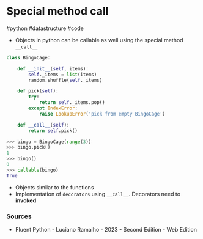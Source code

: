 # Special method __call__
#python #datastructure #code

- Objects in python can be callable as well using the special method `__call__`

```python
class BingoCage:

    def __init__(self, items):
        self._items = list(items)
        random.shuffle(self._items)

    def pick(self):
        try:
            return self._items.pop()
        except IndexError:
            raise LookupError('pick from empty BingoCage')

    def __call__(self):
        return self.pick()

>>> bingo = BingoCage(range(3))
>>> bingo.pick()
1
>>> bingo()
0
>>> callable(bingo)
True
```

- Objects similar to the functions
- Implementation of `decorators` using `__call__`. Decorators need to **invoked**

### Sources

- Fluent Python - Luciano Ramalho - 2023 - Second Edition - Web Edition
